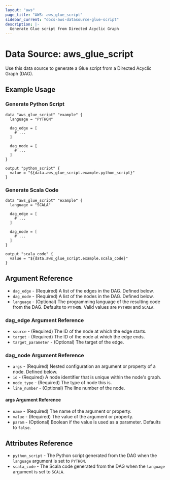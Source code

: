 ```yaml
---
layout: "aws"
page_title: "AWS: aws_glue_script"
sidebar_current: "docs-aws-datasource-glue-script"
description: |-
  Generate Glue script from Directed Acyclic Graph
---
```


# Data Source: aws_glue_script

Use this data source to generate a Glue script from a Directed Acyclic Graph (DAG).

## Example Usage

### Generate Python Script

```hcl
data "aws_glue_script" "example" {
  language = "PYTHON"

  dag_edge = [
    # ...
  ]

  dag_node = [
    # ...
  ]
}

output "python_script" {
  value = "${data.aws_glue_script.example.python_script}"
}
```

### Generate Scala Code

```hcl
data "aws_glue_script" "example" {
  language = "SCALA"

  dag_edge = [
    # ...
  ]

  dag_node = [
    # ...
  ]
}

output "scala_code" {
  value = "${data.aws_glue_script.example.scala_code}"
}
```

## Argument Reference

* `dag_edge` - (Required) A list of the edges in the DAG. Defined below.
* `dag_node` - (Required) A list of the nodes in the DAG. Defined below.
* `language` - (Optional) The programming language of the resulting code from the DAG. Defaults to `PYTHON`. Valid values are `PYTHON` and `SCALA`.

### dag_edge Argument Reference

* `source` - (Required) The ID of the node at which the edge starts.
* `target` - (Required) The ID of the node at which the edge ends.
* `target_parameter` - (Optional) The target of the edge.

### dag_node Argument Reference

* `args` - (Required) Nested configuration an argument or property of a node. Defined below.
* `id` - (Required) A node identifier that is unique within the node's graph.
* `node_type` - (Required) The type of node this is.
* `line_number` - (Optional) The line number of the node.

#### args Argument Reference

* `name` - (Required) The name of the argument or property.
* `value` - (Required) The value of the argument or property.
* `param` - (Optional) Boolean if the value is used as a parameter. Defaults to `false`.

## Attributes Reference

* `python_script` - The Python script generated from the DAG when the `language` argument is set to `PYTHON`.
* `scala_code` - The Scala code generated from the DAG when the `language` argument is set to `SCALA`.
